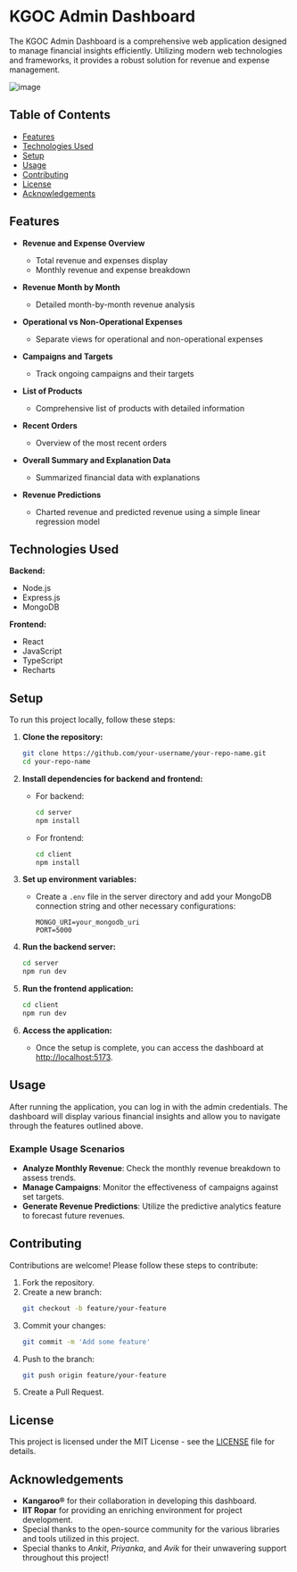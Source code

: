 
# KGOC Admin Dashboard

The KGOC Admin Dashboard is a comprehensive web application designed to manage financial insights efficiently. Utilizing modern web technologies and frameworks, it provides a robust solution for revenue and expense management.

![image](https://github.com/user-attachments/assets/6f4eec15-ead8-4690-ac5f-75bdb2e1dbe4)

## Table of Contents

- [Features](#features)
- [Technologies Used](#technologies-used)
- [Setup](#setup)
- [Usage](#usage)
- [Contributing](#contributing)
- [License](#license)
- [Acknowledgements](#acknowledgements)

## Features

- **Revenue and Expense Overview**
  - Total revenue and expenses display
  - Monthly revenue and expense breakdown

- **Revenue Month by Month**
  - Detailed month-by-month revenue analysis

- **Operational vs Non-Operational Expenses**
  - Separate views for operational and non-operational expenses

- **Campaigns and Targets**
  - Track ongoing campaigns and their targets

- **List of Products**
  - Comprehensive list of products with detailed information

- **Recent Orders**
  - Overview of the most recent orders

- **Overall Summary and Explanation Data**
  - Summarized financial data with explanations

- **Revenue Predictions**
  - Charted revenue and predicted revenue using a simple linear regression model

## Technologies Used

**Backend:**
- Node.js
- Express.js
- MongoDB

**Frontend:**
- React
- JavaScript
- TypeScript
- Recharts

## Setup

To run this project locally, follow these steps:

1. **Clone the repository:**
   ```bash
   git clone https://github.com/your-username/your-repo-name.git
   cd your-repo-name
   ```

2. **Install dependencies for backend and frontend:**
   - For backend:
     ```bash
     cd server
     npm install
     ```
   - For frontend:
     ```bash
     cd client
     npm install
     ```

3. **Set up environment variables:**
   - Create a `.env` file in the server directory and add your MongoDB connection string and other necessary configurations:
     ```plaintext
     MONGO_URI=your_mongodb_uri
     PORT=5000
     ```

4. **Run the backend server:**
   ```bash
   cd server
   npm run dev
   ```

5. **Run the frontend application:**
   ```bash
   cd client
   npm run dev
   ```

6. **Access the application:**
   - Once the setup is complete, you can access the dashboard at [http://localhost:5173](http://localhost:5173).

## Usage

After running the application, you can log in with the admin credentials. The dashboard will display various financial insights and allow you to navigate through the features outlined above. 

### Example Usage Scenarios
- **Analyze Monthly Revenue**: Check the monthly revenue breakdown to assess trends.
- **Manage Campaigns**: Monitor the effectiveness of campaigns against set targets.
- **Generate Revenue Predictions**: Utilize the predictive analytics feature to forecast future revenues.

## Contributing

Contributions are welcome! Please follow these steps to contribute:

1. Fork the repository.
2. Create a new branch:
   ```bash
   git checkout -b feature/your-feature
   ```
3. Commit your changes:
   ```bash
   git commit -m 'Add some feature'
   ```
4. Push to the branch:
   ```bash
   git push origin feature/your-feature
   ```
5. Create a Pull Request.

## License

This project is licensed under the MIT License - see the [LICENSE](LICENSE) file for details.

## Acknowledgements

- **Kangaroo®** for their collaboration in developing this dashboard.
- **IIT Ropar** for providing an enriching environment for project development.
- Special thanks to the open-source community for the various libraries and tools utilized in this project.
- Special thanks to *Ankit*, *Priyanka*, and *Avik* for their unwavering support throughout this project!
